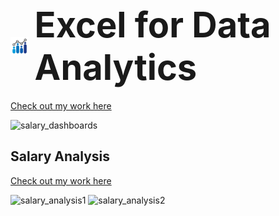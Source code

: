<h1> <align="center">
  <span style="display: inline-flex; align-items: center; gap: 10px;">
    <img src="images\excel_logo.jpg" alt="Logo" width="40" height="30">
    <span style="font-size: 2em;">Excel for Data Analytics</span>
  </span>
</h1>

[Check out my work here](Project1-Salary_Dashboards.xlsm)

![salary_dashboards](https://github.com/user-attachments/assets/692b3043-bd8c-4b6d-8228-0ac238755931)

## Salary Analysis
[Check out my work here](Project2-Salary_Analysis.xlsx)

![salary_analysis1](https://github.com/user-attachments/assets/bf7de7e3-175e-4f09-99a0-e26ef6bca94c)
![salary_analysis2](https://github.com/user-attachments/assets/954e7d9b-8809-44d7-9f2b-9388b697a800)

